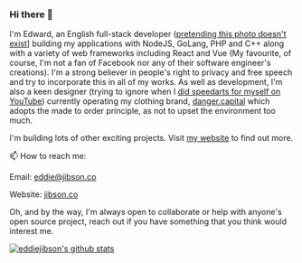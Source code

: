 ### Hi there 👋

I'm Edward, an English full-stack developer ([pretending this photo doesn't exist](https://3sidedcube.com/team/eddiejibson/)] building my applications with NodeJS, GoLang, PHP and C++ along with a variety of web frameworks including React and Vue (My favourite, of course, I'm not a fan of Facebook nor any of their software engineer's creations). I'm a strong believer in people's right to privacy and free speech and try to incorporate this in all of my works. As well as development, I'm also a keen designer (trying to ignore when I [did speedarts for myself on YouTube](https://www.youtube.com/watch?v=2YVxJb3S2lw)) currently operating my clothing brand, [danger.capital](https://danger.capital) which adopts the made to order principle, as not to upset the environment too much.

I'm building lots of other exciting projects. Visit [my website](https://jibson.co) to find out more.

📫 How to reach me:

Email: eddie@jibson.co

Website: [jibson.co](https://jibson.co)

Oh, and by the way, I'm always open to collaborate or help with anyone's open source project, reach out if you have something that you think would interest me.

[![eddiejibson's github stats](https://github-readme-stats.vercel.app/api?username=eddiejibson&count_private=true&show_icons=true&theme=tokyonight&hide=stars)](https://github.com/eddiejibson)
